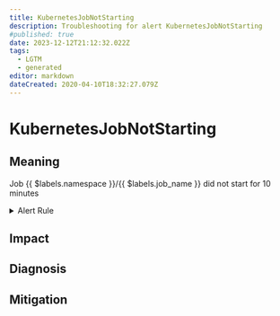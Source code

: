 ```yaml
---
title: KubernetesJobNotStarting
description: Troubleshooting for alert KubernetesJobNotStarting
#published: true
date: 2023-12-12T21:12:32.022Z
tags: 
  - LGTM
  - generated
editor: markdown
dateCreated: 2020-04-10T18:32:27.079Z
---
```


# KubernetesJobNotStarting

## Meaning
[//]: # "Short paragraph that explains what the alert means"
Job {{ $labels.namespace }}/{{ $labels.job_name }} did not start for 10 minutes

<details>
  <summary>Alert Rule</summary>

{{% rule "kubernetes/kubestate-exporter.yml" "KubernetesJobNotStarting" %}}

<!-- Rule when generated

```yaml
alert: KubernetesJobNotStarting
expr: kube_job_status_active == 0 and kube_job_status_failed == 0 and kube_job_status_succeeded == 0 and (time() - kube_job_status_start_time) > 600
for: 0m
labels:
    severity: warning
annotations:
    summary: Kubernetes Job not starting ({{ $labels.namespace }}/{{ $labels.job_name }})
    description: |-
        Job {{ $labels.namespace }}/{{ $labels.job_name }} did not start for 10 minutes
          VALUE = {{ $value }}
          LABELS = {{ $labels }}
    runbook: https://github.com/srerun/prometheus-alerts/blob/main/content/runbooks/kubestate-exporter/KubernetesJobNotStarting.md

```

-->

</details>


## Impact
[//]: # "What could / will happen if the alert is not addressed"



## Diagnosis
[//]: # "Steps to take to identify the cause of the problem"



## Mitigation
[//]: # "The steps necessary to resolve the alert"
